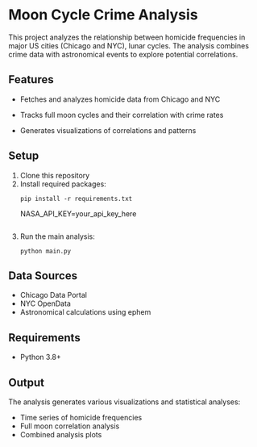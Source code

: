 # Moon Cycle Crime Analysis

This project analyzes the relationship between homicide frequencies in major US cities (Chicago and NYC), lunar cycles. The analysis combines crime data with astronomical events to explore potential correlations.

## Features
- Fetches and analyzes homicide data from Chicago and NYC
- Tracks full moon cycles and their correlation with crime rates

- Generates visualizations of correlations and patterns

## Setup
1. Clone this repository
2. Install required packages:
   ```
   pip install -r requirements.txt
   ```
   NASA_API_KEY=your_api_key_here
   ```
4. Run the main analysis:
   ```
   python main.py
   ```

## Data Sources
- Chicago Data Portal
- NYC OpenData
- Astronomical calculations using ephem

## Requirements
- Python 3.8+


## Output
The analysis generates various visualizations and statistical analyses:
- Time series of homicide frequencies
- Full moon correlation analysis
- Combined analysis plots 